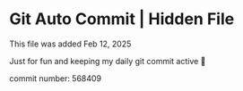 # Git Auto Commit | Hidden File

This file was added Feb 12, 2025

Just for fun and keeping my daily git commit active 🤪

commit number: 568409
